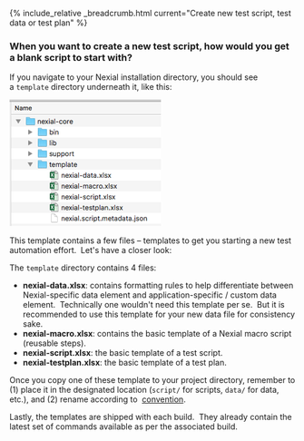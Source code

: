 {% include_relative _breadcrumb.html current="Create new test script, test data or test plan" %}


### When you want to create a new test script, how would you get a blank script to start with?
If you navigate to your Nexial installation directory, you should see a `template` directory underneath it, like this:

![nexial_home](image/CreateTestScript_data_plan_01.png)

This template contains a few files – templates to get you starting a new test automation effort.  Let's have a closer 
look:

The `template` directory contains 4 files:
- **nexial-data.xlsx**: contains formatting rules to help differentiate between Nexial-specific data element and 
  application-specific / custom data element.  Technically one wouldn't need this template per se.  But it is 
  recommended to use this template for your new data file for consistency sake.
- **nexial-macro.xlsx**: contains the basic template of a Nexial macro script (reusable steps).
- **nexial-script.xlsx**: the basic template of a test script.
- **nexial-testplan.xlsx**: the basic template of a test plan.

Once you copy one of these template to your project directory, remember to (1) place it in the designated location 
(`script/` for scripts, `data/` for data, etc.), and (2) rename according to 
[convention](../quickstart/UnderstandingProjectStructure).

Lastly, the templates are shipped with each build.  They already contain the latest set of commands available as per 
the associated build.
